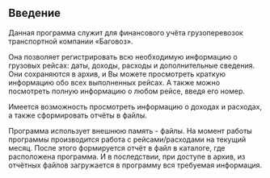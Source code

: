 ## Введение
Данная программа служит для финансового учёта грузоперевозок транспортной компании «Баговоз».  

Она позволяет регистрировать всю необходимую информацию о грузовых рейсах: даты, доходы, расходы и дополнительные сведения. Они сохраняются в архив, и Вы можете просмотреть краткую информацию обо всех выполненных рейсах. А также можно посмотреть полную информацию о любом рейсе, введя его номер. 

Имеется возможность просмотреть информацию о доходах и расходах, а также сформировать отчёты в файлы.

Программа использует внешнюю память - файлы. На момент работы программы производится работа с рейсами/расходами на текущий месяц. После этого формируется отчёт в файл в каталоге, где расположена программа. И в последствии, при доступе в архив, из отчётных файлов загружается в программу вся требуемая информация. 
